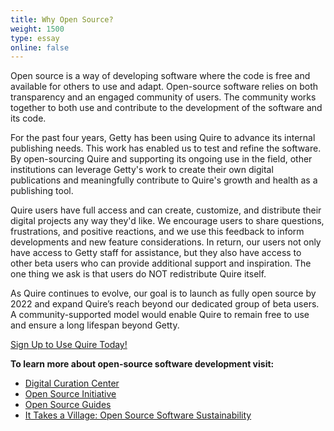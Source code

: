 ```yaml
---
title: Why Open Source?
weight: 1500
type: essay
online: false
---
```


Open source is a way of developing software where the code is free and available for others to use and adapt. Open-source software relies on both transparency and an engaged community of users. The community works together to both use and contribute to the development of the software and its code.

For the past four years, Getty has been using Quire to advance its internal publishing needs. This work has enabled us to test and refine the software. By open-sourcing Quire and supporting its ongoing use in the field, other institutions can leverage Getty's work to create their own digital publications and meaningfully contribute to Quire's growth and health as a publishing tool.

 Quire users have full access and can create, customize, and distribute their digital projects any way they'd like. We encourage users to share questions, frustrations, and positive reactions, and we use this feedback to inform developments and new feature considerations. In return, our users not only have access to Getty staff for assistance, but they also have access to other beta users who can provide additional support and inspiration. The one thing we ask is that users do NOT redistribute Quire itself.

As Quire continues to evolve, our goal is to launch as fully open source by 2022 and expand Quire’s reach beyond our dedicated group of beta users. A community-supported model would enable Quire to remain free to use and ensure a long lifespan beyond Getty.

<div class="action-button">

[Sign Up to Use Quire Today!](https://docs.google.com/forms/d/e/1FAIpQLScKOJEq9ivhwizmdazjuhxBII-s-5SUsnerWmyF8VteeeRBhA/viewform)
</div>

**To learn more about open-source software development visit:**

- [Digital Curation Center](https://www.dcc.ac.uk/faq/open-source-software-and-open-standards)
- [Open Source Initiative](https://opensource.org/faq#osd)
- [Open Source Guides](https://opensource.guide/)
- [It Takes a Village: Open Source Software Sustainability](https://www.lyrasis.org/programs/Documents/ITAV_Interactive_Guidebook.pdf)
